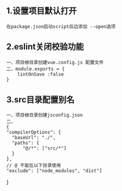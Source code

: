 ## 1.设置项目默认打开
    在package.json启动script后边添加 --open选项

## 2.eslint关闭校验功能
    一、项目根目录创建vue.config.js 配置文件
    二、module.exports = {
        lintOnSave :false
    }

## 3.src目录配置别名
    一、项目根目录创建jsconfig.json
    二、
    {
    "compilerOptions": {
      "baseUrl": "./",
      "paths": {
          "@/*": ["src/*"]
      }
    },
    // @ 不能在以下目录使用
    "exclude": ["node_modules", "dist"]
  }
  

